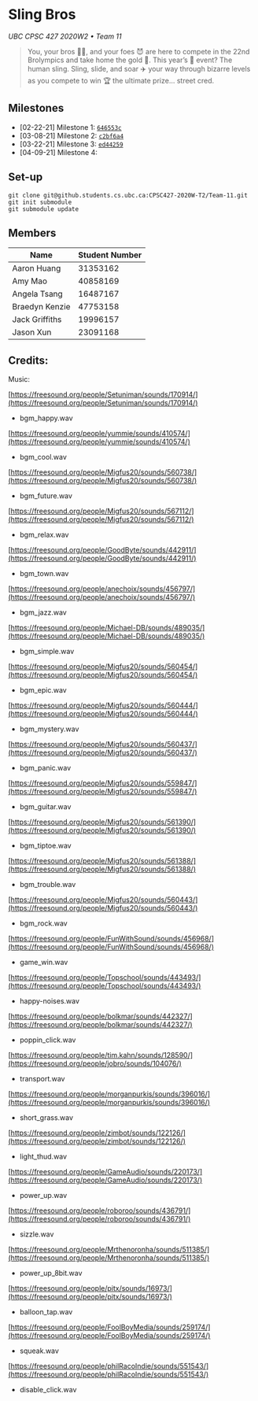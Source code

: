 # Sling Bros

*UBC CPSC 427 2020W2 • Team 11*

> You, your bros 👯‍♂️, and your foes 😈 are here to compete in the 22nd Brolympics and take home the gold 🥇.
This year’s 📆 event? The human sling. Sling, slide, and soar ✈️ your way through bizarre levels as you
compete to win 🏆 the ultimate prize... street cred.

## Milestones

- [02-22-21] Milestone 1: [`646553c`](https://github.students.cs.ubc.ca/CPSC427-2020W-T2/Team-11/commit/646553c6348b3a88ce9cca9a5fdd7acf8eae75d8)
- [03-08-21] Milestone 2: [`c2bf6a4`](https://github.students.cs.ubc.ca/CPSC427-2020W-T2/Team-11/commit/c2bf6a4bb94f7fc5f667b18d5a85fda089c080b9)
- [03-22-21] Milestone 3: [`ed44259`](https://github.students.cs.ubc.ca/CPSC427-2020W-T2/Team-11/commit/ed442590841402b39ad0900b49c95354495506a9)
- [04-09-21] Milestone 4:

## Set-up

```
git clone git@github.students.cs.ubc.ca:CPSC427-2020W-T2/Team-11.git
git init submodule
git submodule update
```

## Members

| Name           | Student Number |
|----------------|----------------|
| Aaron Huang    | 31353162       |
| Amy Mao        | 40858169       |
| Angela Tsang   | 16487167       |
| Braedyn Kenzie | 47753158       |
| Jack Griffiths | 19996157       |
| Jason Xun      | 23091168       |


## Credits:

Music:

[https://freesound.org/people/Setuniman/sounds/170914/](https://freesound.org/people/Setuniman/sounds/170914/)

- bgm_happy.wav

[https://freesound.org/people/yummie/sounds/410574/](https://freesound.org/people/yummie/sounds/410574/)

- bgm_cool.wav

[https://freesound.org/people/Migfus20/sounds/560738/](https://freesound.org/people/Migfus20/sounds/560738/)

- bgm_future.wav

[https://freesound.org/people/Migfus20/sounds/567112/](https://freesound.org/people/Migfus20/sounds/567112/)

- bgm_relax.wav

[https://freesound.org/people/GoodByte/sounds/442911/](https://freesound.org/people/GoodByte/sounds/442911/)

- bgm_town.wav

[https://freesound.org/people/anechoix/sounds/456797/](https://freesound.org/people/anechoix/sounds/456797/)

- bgm_jazz.wav

[https://freesound.org/people/Michael-DB/sounds/489035/](https://freesound.org/people/Michael-DB/sounds/489035/)

- bgm_simple.wav

[https://freesound.org/people/Migfus20/sounds/560454/](https://freesound.org/people/Migfus20/sounds/560454/)

- bgm_epic.wav

[https://freesound.org/people/Migfus20/sounds/560444/](https://freesound.org/people/Migfus20/sounds/560444/)

- bgm_mystery.wav

[https://freesound.org/people/Migfus20/sounds/560437/](https://freesound.org/people/Migfus20/sounds/560437/)

- bgm_panic.wav

[https://freesound.org/people/Migfus20/sounds/559847/](https://freesound.org/people/Migfus20/sounds/559847/)

- bgm_guitar.wav

[https://freesound.org/people/Migfus20/sounds/561390/](https://freesound.org/people/Migfus20/sounds/561390/)

- bgm_tiptoe.wav

[https://freesound.org/people/Migfus20/sounds/561388/](https://freesound.org/people/Migfus20/sounds/561388/)

- bgm_trouble.wav

[https://freesound.org/people/Migfus20/sounds/560443/](https://freesound.org/people/Migfus20/sounds/560443/)

- bgm_rock.wav

[https://freesound.org/people/FunWithSound/sounds/456968/](https://freesound.org/people/FunWithSound/sounds/456968/)

- game_win.wav

[https://freesound.org/people/Topschool/sounds/443493/](https://freesound.org/people/Topschool/sounds/443493/)

- happy-noises.wav

[https://freesound.org/people/bolkmar/sounds/442327/](https://freesound.org/people/bolkmar/sounds/442327/)

- poppin_click.wav

[https://freesound.org/people/tim.kahn/sounds/128590/](https://freesound.org/people/jobro/sounds/104076/)

- transport.wav

[https://freesound.org/people/morganpurkis/sounds/396016/](https://freesound.org/people/morganpurkis/sounds/396016/)

- short_grass.wav

[https://freesound.org/people/zimbot/sounds/122126/](https://freesound.org/people/zimbot/sounds/122126/)

- light_thud.wav

[https://freesound.org/people/GameAudio/sounds/220173/](https://freesound.org/people/GameAudio/sounds/220173/)

- power_up.wav

[https://freesound.org/people/roboroo/sounds/436791/](https://freesound.org/people/roboroo/sounds/436791/)

- sizzle.wav

[https://freesound.org/people/Mrthenoronha/sounds/511385/](https://freesound.org/people/Mrthenoronha/sounds/511385/)

- power_up_8bit.wav

[https://freesound.org/people/pitx/sounds/16973/](https://freesound.org/people/pitx/sounds/16973/)

- balloon_tap.wav

[https://freesound.org/people/FoolBoyMedia/sounds/259174/](https://freesound.org/people/FoolBoyMedia/sounds/259174/)

- squeak.wav

[https://freesound.org/people/philRacoIndie/sounds/551543/](https://freesound.org/people/philRacoIndie/sounds/551543/)

- disable_click.wav